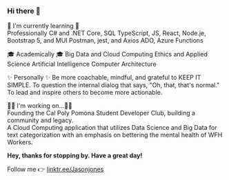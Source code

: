### Hi there 👋

<!-- 
**jasojone/jasojone** is a ✨ _special_ ✨ repository because its `README.md` (this file) appears on your GitHub profile.
### Hi there 👋

<!-- 
**jasojone/jasojone** is a ✨ _special_ ✨ repository because its `README.md` (this file) appears on your GitHub profile.

Here are some ideas to get you started: -->
🌱 I'm currently learning 🌱  
Professionally
C# and .NET Core, SQL
TypeScript, JS, React, Node.je, Bootstrap 5, and MUI
Postman, jest, and Axios
ADO, Azure Functions  

🎓 Academically 🎓
Big Data and Cloud Computing
Ethics and Applied Science
Artificial Intelligence
Computer Architecture  

✨ Personally ✨
Be more coachable, mindful, and grateful to KEEP IT SIMPLE. 
To question the internal dialog that says, "Oh, that, that's normal."
To lead and inspire others to become more actionable.  

👨‍💻 I'm working on...👨‍💻   
Founding the Cal Poly Pomona Student Developer Club, building a community and legacy.  
A Cloud Computing application that utilizes Data Science and Big Data for text categorization with an emphasis on bettering the mental health of WFH Workers.  

**Hey, thanks for stopping by. Have a great day!**
 
Follow me 👉 [linktr.ee/Jasonjones](https://linktr.ee/Jasonjones)




<!-- ## &#x1f4c8; GitHub Stats -->

<!-- <a href="https://github.com/jasojone/jasojone">
  <img align="center" src="https://github-readme-stats.vercel.app/api/top-langs/?username=jasojone&hide=java,html,tex&title_color=ffffff&text_color=c9cacc&icon_color=2bbc8a&bg_color=1d1f21&langs_count=3" />
</a>
<a href="https://github.com/jasojone/jasojone">
  <img align="center" src="https://github-readme-stats.vercel.app/api?username=jasojone&show_icons=true&line_height=27&count_private=true&title_color=ffffff&text_color=c9cacc&icon_color=2bbc8a&bg_color=1d1f21" alt="Martin's GitHub Stats" />
</a>
<a href="https://github.com/jasojone/jasojone.github.io">
  <img align="center" src="https://github-readme-stats.vercel.app/api/pin/?username=jasojone&repo=jasojone.github.io&title_color=ffffff&text_color=c9cacc&icon_color=2bbc8a&bg_color=1d1f21" />
</a>
<a href="https://github.com/jasojone/Jason-Jones-LaTex-Internship-Resume">
  <img align="center" src="https://github-readme-stats.vercel.app/api/pin/?username=jasojone&repo=jason-jones-latex-internship-resume&title_color=ffffff&text_color=c9cacc&icon_color=2bbc8a&bg_color=1d1f21" />
</a>
 -->


   

<!-- - 👯 I’m looking to collaborate on ...
- 🔭 I’m currently working on ...
- 🤔 I’m looking for help with ...
- 💬 Ask me about ...
- 📫 How to reach me: ...
- 😄 Pronouns: ...
- ⚡ Fun fact: ...

 -->
